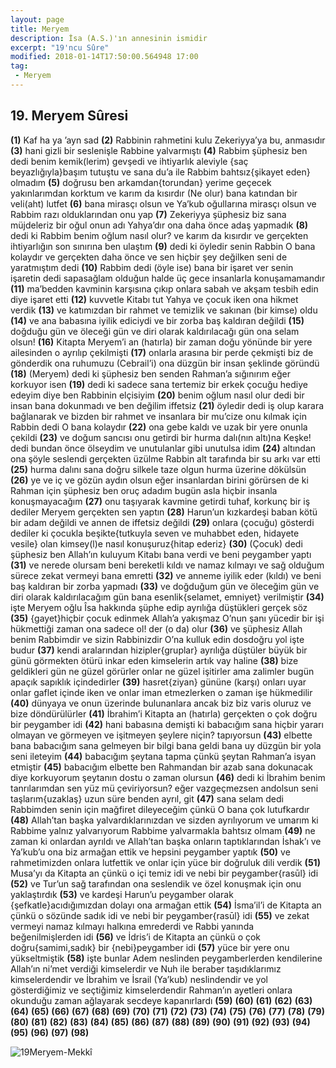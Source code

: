 ```yaml
---
layout: page
title: Meryem
description: İsa (A.S.)'ın annesinin ismidir
excerpt: "19'ncu Sûre"
modified: 2018-01-14T17:50:00.564948 17:00
tag: 
 - Meryem
---
```


## 19. Meryem Sûresi

**(1)** Kaf ha ya ’ayn sad
**(2)** Rabbinin rahmetini kulu Zekeriyya’ya bu, anmasıdır
**(3)** hani gizli bir seslenişle Rabbine yalvarmıştı
**(4)** Rabbim şüphesiz ben dedi benim kemik(lerim) gevşedi ve ihtiyarlık aleviyle {saç beyazlığıyla}başım tutuştu ve sana du’a ile Rabbim bahtsız{şikayet eden} olmadım
**(5)** doğrusu ben arkamdan{torundan} yerime geçecek yakınlarımdan korktum ve karım da kısırdır (Ne olur) bana katından bir veli(aht) lutfet
**(6)** bana mirasçı olsun ve Ya’kub oğullarına mirasçı olsun ve Rabbim razı olduklarından onu yap
**(7)** Zekeriyya şüphesiz biz sana müjdeleriz bir oğul onun adı Yahya’dır ona daha önce adaş yapmadık
**(8)** dedi ki Rabbim benim oğlum nasıl olur? ve karım da kısırdır ve gerçekten ihtiyarlığın son sınırına ben ulaştım
**(9)** dedi ki öyledir senin Rabbin O bana kolaydır ve gerçekten daha önce ve sen hiçbir şey değilken seni de yaratmıştım dedi 
**(10)** Rabbim dedi (öyle ise) bana bir işaret ver senin işaretin dedi sapasağlam olduğun halde üç gece insanlarla konuşamamandır
**(11)** ma’bedden kavminin karşısına çıkıp onlara sabah ve akşam tesbih edin diye işaret etti
**(12)** kuvvetle Kitabı tut Yahya ve çocuk iken ona hikmet verdik
**(13)** ve katımızdan bir rahmet ve temizlik ve sakınan (bir kimse) oldu
**(14)** ve ana babasına iyilik ediciydi ve bir zorba baş kaldıran değildi
**(15)**  doğduğu gün ve öleceği gün ve diri olarak kaldırılacağı gün ona selam olsun!
**(16)** Kitapta Meryem’i an (hatırla) bir zaman doğu yönünde bir yere ailesinden o ayrılıp çekilmişti
**(17)** onlarla arasına bir perde çekmişti biz de gönderdik ona ruhumuzu (Cebrail’i) ona düzgün bir insan şeklinde göründü
**(18)** (Meryem) dedi ki şüphesiz ben senden Rahman’a sığınırım eğer korkuyor isen
**(19)** dedi ki sadece sana tertemiz bir erkek çocuğu hediye edeyim diye ben Rabbinin elçisiyim
**(20)** benim oğlum nasıl olur dedi bir insan bana dokunmadı ve ben değilim iffetsiz 
**(21)** öyledir dedi iş olup karara bağlanarak ve bizden bir rahmet ve insanlara bir mu’cize onu kılmak için Rabbin dedi O bana kolaydır 
**(22)** ona gebe kaldı ve uzak bir yere onunla çekildi
**(23)** ve doğum sancısı onu getirdi bir hurma dalı(nın altı)na Keşke! dedi bundan önce ölseydim ve unutulanlar gibi unutulsa idim
**(24)** altından ona şöyle seslendi gerçekten üzülme Rabbin alt tarafında bir su arkı var etti
**(25)** hurma dalını sana doğru silkele taze olgun hurma üzerine dökülsün
**(26)** ye ve iç ve gözün aydın olsun eğer insanlardan birini görürsen de ki Rahman için şüphesiz ben oruç adadım bugün asla hiçbir insanla konuşmayacağım
**(27)** onu taşıyarak kavmine getirdi tuhaf, korkunç bir iş dediler Meryem gerçekten sen yaptın 
**(28)** Harun’un kızkardeşi baban kötü bir adam değildi ve annen de iffetsiz değildi
**(29)** onlara (çocuğu) gösterdi dediler ki çocukla beşikte{tutkuyla seven ve muhabbet eden, hidayete vesile} olan kimsey(l)e nasıl konuşuruz{hitap ederiz} 
**(30)** (Çocuk) dedi şüphesiz ben Allah’ın kuluyum Kitabı bana verdi ve beni peygamber yaptı
**(31)** ve nerede olursam beni bereketli kıldı ve namaz kılmayı ve sağ olduğum sürece zekat vermeyi bana emretti
**(32)** ve anneme iyilik eder (kıldı) ve beni baş kaldıran bir zorba yapmadı
**(33)** ve doğduğum gün ve öleceğim gün ve diri olarak kaldırılacağım gün bana esenlik{selamet, emniyet} verilmiştir 
**(34)** işte Meryem oğlu Îsa hakkında şüphe edip ayrılığa düştükleri gerçek söz
**(35)** {gayet}hiçbir çocuk edinmek Allah’a yakışmaz O’nun şanı yücedir bir işi hükmettiği zaman ona sadece ol! der (o da) olur
**(36)** ve şüphesiz Allah benim Rabbimdir ve sizin Rabbinizdir O’na kulluk edin dosdoğru yol işte budur 
**(37)** kendi aralarından hizipler{gruplar} ayrılığa düştüler büyük bir günü görmekten ötürü inkar eden kimselerin artık vay haline
**(38)** bize geldikleri gün ne güzel görürler onlar ne güzel işitirler ama zalimler bugün apaçık sapıklık içindedirler
**(39)** hasret{ziyan} gününe (karşı) onları uyar onlar gaflet içinde iken ve onlar iman etmezlerken o zaman işe hükmedilir 
**(40)** dünyaya ve onun üzerinde bulunanlara ancak biz biz varis oluruz ve bize döndürülürler 
**(41)** İbrahim’i Kitapta an (hatırla) gerçekten o çok doğru bir peygamber idi
**(42)** hani babasına demişti ki babacığım sana hiçbir yararı olmayan ve görmeyen ve işitmeyen şeylere niçin? tapıyorsun
**(43)** elbette bana babacığım sana gelmeyen bir bilgi bana geldi bana uy düzgün bir yola seni ileteyim
**(44)** babacığım şeytana tapma çünkü şeytan Rahman’a isyan etmiştir
**(45)** babacığım elbette ben Rahmandan bir azab sana dokunacak diye korkuyorum şeytanın dostu o zaman olursun
**(46)** dedi ki İbrahim benim tanrılarımdan sen yüz mü çeviriyorsun? eğer vazgeçmezsen andolsun seni taşlarım{uzaklaş} uzun süre benden ayrıl, git
**(47)** sana selam dedi Rabbimden senin için mağfiret dileyeceğim çünkü O bana çok lutufkardır
**(48)** Allah’tan başka yalvardıklarınızdan ve sizden ayrılıyorum ve umarım ki Rabbime yalnız yalvarıyorum Rabbime yalvarmakla bahtsız olmam
**(49)** ne zaman ki onlardan ayrıldı ve Allah’tan başka onların taptıklarından	
İshak’ı ve Ya’kub’u ona biz armağan ettik ve hepsini peygamber yaptık
**(50)** ve rahmetimizden onlara lutfettik ve onlar için yüce bir doğruluk dili verdik
**(51)** Musa’yı da Kitapta an çünkü o içi temiz idi ve nebi bir peygamber{rasūl} idi
**(52)** ve Tur’un sağ tarafından ona seslendik ve özel konuşmak için onu yaklaştırdık
**(53)** ve kardeşi Harun’u peygamber olarak {şefkatle}acıdığımızdan dolayı ona armağan ettik
**(54)** İsma’il’i de Kitapta an çünkü o sözünde sadık idi ve nebi bir peygamber{rasūl} idi
**(55)** ve zekat vermeyi namaz kılmayı halkına emrederdi ve Rabbi yanında beğenilmişlerden idi
**(56)** ve İdris’i de Kitapta an çünkü o çok doğru{samimi,sadık} bir {nebi}peygamber idi
**(57)** yüce bir yere onu yükseltmiştik
**(58)** işte bunlar Adem neslinden peygamberlerden kendilerine Allah’ın ni’met verdiği kimselerdir ve Nuh ile beraber taşıdıklarımız kimselerdendir ve İbrahim ve İsrail (Ya’kub) neslindendir ve yol gösterdiğimiz ve seçtiğimiz kimselerdendir Rahman’ın ayetleri onlara okunduğu zaman ağlayarak secdeye kapanırlardı
**(59)** 
**(60)** 
**(61)** 
**(62)** 
**(63)** 
**(64)** 
**(65)** 
**(66)** 
**(67)** 
**(68)** 
**(69)** 
**(70)** 
**(71)** 
**(72)** 
**(73)** 
**(74)** 
**(75)** 
**(76)** 
**(77)** 
**(78)** 
**(79)** 
**(80)** 
**(81)** 
**(82)** 
**(83)** 
**(84)** 
**(85)** 
**(86)** 
**(87)**
**(88)** 
**(89)** 
**(90)** 
**(91)**
**(92)** 
**(93)** 
**(94)** 
**(95)** 
**(96)** 
**(97)** 
**(98)** 

![19Meryem-Mekkî]({{site.url}}/images/ayrac-muhur.png)
